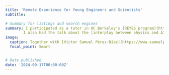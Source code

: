 ```yaml
---
title: 'Remote Experience for Young Engineers and Scientists'
subtitle: 

# Summary for listings and search engines
summary: I participated as a tutor in UC Berkeley's [REYES program](https://iaifi.org/outreach.html) and I had to the honor to work with talented students from around the world. 
        I also had the talk about the [interplay between physics and AI](https://www.youtube.com/watch?v=VI30D2jOhC4&t=1828s),
image:
  caption: Together with [Víctor Samuel Pérez-Díaz](https://www.samuelperezdi.com) presenting our recent \#ICML2024 paper on mehcanistic interpretability.
  focal_point: Smart


# Date published
date: '2024-09-17T00:00:00Z'
---
```





